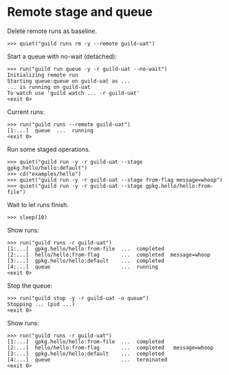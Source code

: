 # Remote stage and queue

Delete remote runs as baseline.

    >>> quiet("guild runs rm -y --remote guild-uat")

Start a queue with no-wait (detached):

    >>> run("guild run queue -y -r guild-uat --no-wait")
    Initializing remote run
    Starting queue:queue on guild-uat as ...
    ... is running on guild-uat
    To watch use 'guild watch ... -r guild-uat'
    <exit 0>

Current runs:

    >>> run("guild runs --remote guild-uat")
    [1:...]  queue  ...  running
    <exit 0>

Run some staged operations.

    >>> quiet("guild run -y -r guild-uat --stage gpkg.hello/hello:default")
    >>> cd("examples/hello")
    >>> quiet("guild run -y -r guild-uat --stage from-flag message=whoop")
    >>> quiet("guild run -y -r guild-uat --stage gpkg.hello/hello:from-file")

Wait to let runs finish.

    >>> sleep(10)

Show runs:

    >>> run("guild runs -r guild-uat")
    [1:...]  gpkg.hello/hello:from-file  ...  completed
    [2:...]  hello/hello:from-flag       ...  completed  message=whoop
    [3:...]  gpkg.hello/hello:default    ...  completed
    [4:...]  queue                       ...  running
    <exit 0>

Stop the queue:

    >>> run("guild stop -y -r guild-uat -o queue")
    Stopping ... (pid ...)
    <exit 0>

Show runs:

    >>> run("guild runs -r guild-uat")
    [1:...]  gpkg.hello/hello:from-file  ...  completed
    [2:...]  hello/hello:from-flag       ...  completed   message=whoop
    [3:...]  gpkg.hello/hello:default    ...  completed
    [4:...]  queue                       ...  terminated
    <exit 0>
